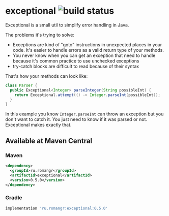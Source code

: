 # exceptional ![build status](https://github.com/romangr/exceptional/actions/workflows/buildAndPublish.yml/badge.svg)

Exceptional is a small util to simplify error handling in Java.

The problems it's trying to solve:
* Exceptions are kind of "goto" instructions in unexpected places in your code. It's easier to handle errors as a valid return type of your methods.
* You never know when you can get an exception that need to handle because it's common practice to use unchecked exceptions
* try-catch blocks are difficult to read because of their syntax

That's how your methods can look like:
```java
class Parser {
  public Exceptional<Integer> parseInteger(String possibleInt) {
    return Exceptional.attempt(() -> Integer.parseInt(possibleInt));
  }
}
```

In this example you know `Integer.parseInt` can throw an exception but you don't want to catch it.
You just need to know if it was parsed or not. Exceptional makes exactly that.

## Available at Maven Central

### Maven
```xml
<dependency>
  <groupId>ru.romangr</groupId>
  <artifactId>exceptional</artifactId>
  <version>0.5.0</version>
</dependency>
```

### Gradle
```groovy
implementation 'ru.romangr:exceptional:0.5.0'
```
